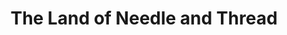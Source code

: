 ---
title: "The Land of Needle and Thread"
url: /gloversville/the-land-of-needle-and-thread/
shop: Basteln
---